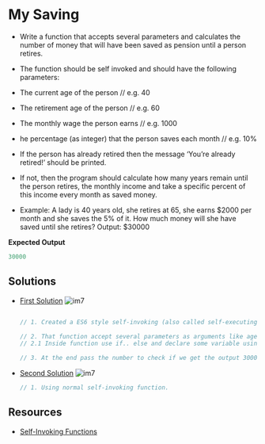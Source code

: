 # My Saving 

* Write a function that accepts several parameters and calculates the number of money that will have been saved as pension until a person retires.

* The function should be self invoked and should have the following parameters:
* The current age of the person // e.g. 40
* The retirement age of the person // e.g. 60
* The monthly wage the person earns // e.g. 1000
* he percentage (as integer) that the person saves each month // e.g. 10%

* If the person has already retired then the message ‘You’re already retired!’ should be printed. 

* If not, then the program should calculate how many years remain until the person retires, 
the monthly income and take a specific percent of this income every month as saved money.


* Example: A lady is 40 years old, she retires at 65, she earns $2000 per month and she saves the 5% of it. 
How much money will she have saved until she retires?
Output: $30000


**Expected Output**

```javascript
30000
```

## Solutions

- [First Solution]()
  ![im7](https://im7.ezgif.com/tmp/ezgif-7-c26815349c80.gif)

  ```javascript

  // 1. Created a ES6 style self-invoking (also called self-executing) function  is a nameless (anonymous) function that is invoked immediately after its definition.

  // 2. That function accept several parameters as arguments like age, retireAge, monthlySalary and savingPercentage.
  // 2.1 Inside function use if.. else and declare some variable using const to calculate years to work, months to work , total earnings and total saving.

  // 3. At the end pass the number to check if we get the output 30000
  ```

- [Second Solution]()
  ![im7](https://im7.ezgif.com/tmp/ezgif-7-b8c767ef91bb.gif)

  ```javascript
  // 1. Using normal self-invoking function.
  ```

## Resources
- [Self-Invoking Functions](https://scriptverse.academy/tutorials/js-self-invoking-functions.html)












